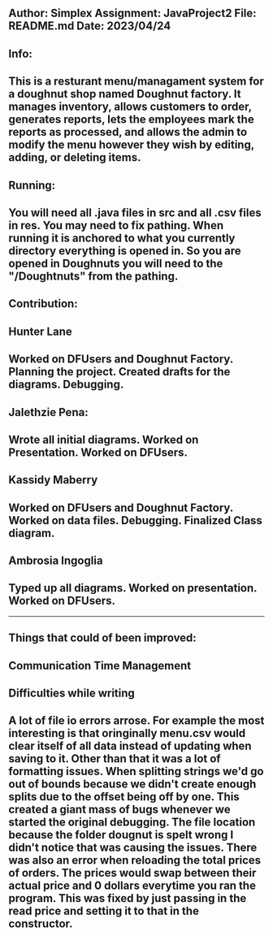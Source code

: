 Author: Simplex
Assignment: JavaProject2
File: README.md
Date: 2023/04/24
-----
Info:
-----
This is a resturant menu/managament system for a doughnut shop named Doughnut factory. It
manages inventory, allows customers to order, generates reports, lets the employees
mark the reports as processed, and allows the admin to modify the menu however they wish
by editing, adding, or deleting items.
-----
Running:
-----
You will need all .java files in src and all .csv files in res. You may need to fix pathing. 
When running it is anchored to what you currently directory everything is opened in. So you are
opened in Doughnuts you will need to the "/Doughtnuts" from the pathing.
-----
Contribution:
-----
Hunter Lane
-
Worked on DFUsers and Doughnut Factory. 
Planning the project.
Created drafts for the diagrams.
Debugging.
-
Jalethzie Pena:
-
Wrote all initial diagrams.
Worked on Presentation.
Worked on DFUsers.
-
Kassidy Maberry
-
Worked on DFUsers and Doughnut Factory. 
Worked on data files.
Debugging.
Finalized Class diagram.
-
Ambrosia Ingoglia
-
Typed up all diagrams.
Worked on presentation.
Worked on DFUsers.
-
-----
Things that could of been improved:
----
Communication
Time Management
-----
Difficulties while writing
-----
A lot of file io errors arrose. For example the most interesting is that oringinally
menu.csv would clear itself of all data instead of updating when saving to it. Other than
that it was a lot of formatting issues. When splitting strings we'd go out of bounds because
we didn't create enough splits due to the offset being off by one. This created a giant
mass of bugs whenever we started the original debugging. The file location because 
the folder dougnut is spelt wrong I didn't notice that was causing the issues. There was also
an error when reloading the total prices of orders. The prices would swap between their actual price
and 0 dollars everytime you ran the program. This was fixed by just passing in the read price
and setting it to that in the constructor.
-----
